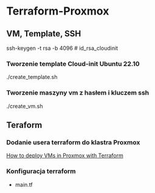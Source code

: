 # Terraform-Proxmox

## VM, Template, SSH

ssh-keygen -t rsa -b 4096 # id_rsa_cloudinit

### Tworzenie template Cloud-init Ubuntu 22.10

./create_template.sh

### Tworzenie maszyny vm z hasłem i kluczem ssh

./create_vm.sh

## Teraform

### Dodanie usera terraform do klastra Proxmox

[How to deploy VMs in Proxmox with Terraform](https://austinsnerdythings.com/2021/09/01/how-to-deploy-vms-in-proxmox-with-terraform/)


### Konfiguracja terraform

- main.tf
